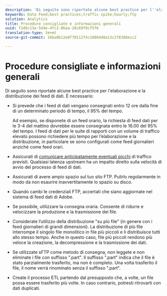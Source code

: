 ```yaml
---
description: 'Di seguito sono riportate alcune best practice per l''elaborazione e la distribuzione dei feed di dati. Dovrebbe '
keywords: Data Feed;best practices;traffic spike;hourly;ftp
solution: Analytics
title: Procedure consigliate e informazioni generali
uuid: f2d6c13a-5d4e-4fc2-8baa-28c69f0cf5f6
translation-type: tm+mt
source-git-commit: 16ba0b12e0f70112f4c10804d0a13c278388ecc2

---
```



# Procedure consigliate e informazioni generali

Di seguito sono riportate alcune best practice per l'elaborazione e la distribuzione dei feed di dati. È necessario:

* Si prevede che i feed di dati vengano consegnati entro 12 ore dalla fine di un determinato periodo di tempo, il 95% del tempo.

   Ad esempio, se disponete di un feed orario, la richiesta di feed dati per le 3-4 del mattino dovrebbe essere consegnata entro le 16.00 del 95% del tempo. I feed di dati per le suite di rapporti con un volume di traffico elevato possono richiedere più tempo per l’elaborazione e la distribuzione, in particolare se sono configurati come feed giornalieri anziché come feed orari.
* Assicurati di [comunicare anticipatamente eventuali picchi](https://marketing.adobe.com/resources/help/en_US/reference/t_traffic_schedule_spike.html) di traffico previsti. Qualsiasi latenza upstream ha un impatto diretto sulla velocità di avvio del processo di feed di dati.
* Assicurati di avere ampio spazio sul tuo sito FTP. Pulirlo regolarmente in modo da non esaurire inavvertitamente lo spazio su disco.
* Quando cambi le credenziali FTP, accertati che siano aggiornate nel sistema di feed dati di Adobe.
* Se possibile, utilizzare la consegna oraria. Consente di ridurre e velocizzare la produzione e la trasmissione dei file.
* Considerate l’utilizzo della distribuzione "su più file" (in genere con i feed giornalieri di grandi dimensioni). La distribuzione di più file interrompe il singolo file monolitico in file più piccoli e li distribuisce tutti allo stesso tempo. Anche in questo caso, file più piccoli rendono più veloce la creazione, la decompressione e la trasmissione dei dati.
* Se utilizzate sFTP come metodo di consegna, non leggete e non eliminate i file con suffisso ".part". Il suffisso ".part" indica che il file è stato parzialmente trasferito, ma non è completo. Una volta trasferito il file, il nome verrà rinominato senza il suffisso ".part".
* Create il processo ETL partendo dal presupposto che, a volte, un file possa essere trasferito più volte. In caso contrario, potresti ritrovarti con dati duplicati.
